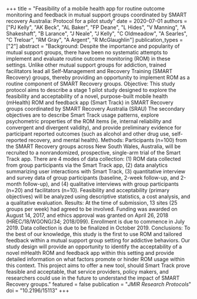 +++
title = "Feasibility of a mobile health app for routine outcome monitoring and feedback in mutual support groups coordinated by SMART recovery Australia: Protocol for a pilot study"
date = 2020-07-01
authors = ["PJ Kelly", "AK Beck", "AL Baker", "FP Deane", "L Hides", "V Manning", "A Shakeshaft", "B Larance", "J Neale", "J Kelly", "C Oldmeadow", "A Searles", "C Treloar", "RM Gray", "A Argent", "R McGlaughlin"]
publication_types = ["2"]
abstract = "Background: Despite the importance and popularity of mutual support groups, there have been no systematic attempts to implement and evaluate routine outcome monitoring (ROM) in these settings. Unlike other mutual support groups for addiction, trained facilitators lead all Self-Management and Recovery Training (SMART Recovery) groups, thereby providing an opportunity to implement ROM as a routine component of SMART Recovery groups. Objective: This study protocol aims to describe a stage 1 pilot study designed to explore the feasibility and acceptability of a novel, purpose-built mobile health (mHealth) ROM and feedback app (Smart Track) in SMART Recovery groups coordinated by SMART Recovery Australia (SRAU) The secondary objectives are to describe Smart Track usage patterns, explore psychometric properties of the ROM items (ie, internal reliability and convergent and divergent validity), and provide preliminary evidence for participant reported outcomes (such as alcohol and other drug use, self-reported recovery, and mental health). Methods: Participants (n=100) from the SMART Recovery groups across New South Wales, Australia, will be recruited to a nonrandomized, prospective, single-arm trial of the Smart Track app. There are 4 modes of data collection: (1) ROM data collected from group participants via the Smart Track app, (2) data analytics summarizing user interactions with Smart Track, (3) quantitative interview and survey data of group participants (baseline, 2-week follow-up, and 2-month follow-up), and (4) qualitative interviews with group participants (n=20) and facilitators (n=10). Feasibility and acceptability (primary objectives) will be analyzed using descriptive statistics, a cost analysis, and a qualitative evaluation. Results: At the time of submission, 13 sites (25 groups per week) had agreed to be involved. Funding was awarded on August 14, 2017, and ethics approval was granted on April 26, 2018 (HREC/18/WGONG/34; 2018/099). Enrollment is due to commence in July 2019. Data collection is due to be finalized in October 2019. Conclusions: To the best of our knowledge, this study is the first to use ROM and tailored feedback within a mutual support group setting for addictive behaviors. Our study design will provide an opportunity to identify the acceptability of a novel mHealth ROM and feedback app within this setting and provide detailed information on what factors promote or hinder ROM usage within this context. This project aims to offer a new tool, should Smart Track prove feasible and acceptable, that service providers, policy makers, and researchers could use in the future to understand the impact of SMART Recovery groups."
featured = false
publication = "*JMIR Research Protocols*"
doi = "10.2196/15113"
+++


